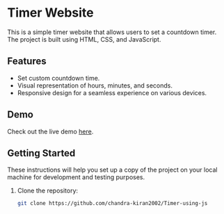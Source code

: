 # Timer Website

This is a simple timer website that allows users to set a countdown timer. The project is built using HTML, CSS, and JavaScript.

## Features

- Set custom countdown time.
- Visual representation of hours, minutes, and seconds.
- Responsive design for a seamless experience on various devices.

## Demo

Check out the live demo [here](https://voluble-beijinho-6c3f51.netlify.app/).

## Getting Started

These instructions will help you set up a copy of the project on your local machine for development and testing purposes.

1. Clone the repository:

   ```bash
   git clone https://github.com/chandra-kiran2002/Timer-using-js
